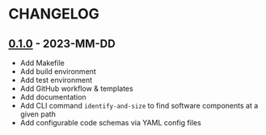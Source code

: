 # CHANGELOG

## [0.1.0] - 2023-MM-DD

[0.1.0]: https://github.com/hollodotme/v-archer/tree/v0.1.0

- Add Makefile
- Add build environment
- Add test environment
- Add GitHub workflow & templates
- Add documentation
- Add CLI command `identify-and-size` to find software components at a given path
- Add configurable code schemas via YAML config files

